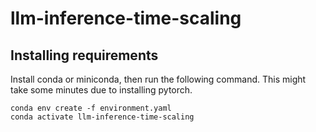 # llm-inference-time-scaling

## Installing requirements
Install conda or miniconda, then run the following command. This might take some minutes due to installing pytorch.
```
conda env create -f environment.yaml
conda activate llm-inference-time-scaling 
```
